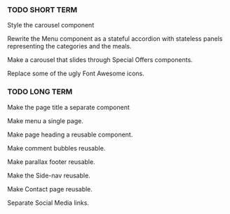 ### TODO SHORT TERM ###

<!-- Style {{ Home }}, {{ About }}, and {{ Services }}. -->

<!-- Work on Special Offers component. -->

<!-- Make a carousel component. -->

Style the carousel component

Rewrite the Menu component as a stateful accordion with stateless panels representing the categories and the meals.

Make a carousel that slides through Special Offers components.

Replace some of the ugly Font Awesome icons.


### TODO LONG TERM ###

Make the page title a separate component

Make menu a single page.

Make page heading a reusable component.

Make comment bubbles reusable.

Make parallax footer reusable.

Make the Side-nav reusable.

Make Contact page reusable.

Separate Social Media links.

<!-- Fix Services order implementation. -->
